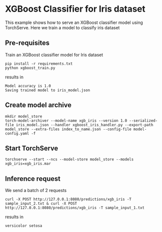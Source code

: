 # XGBoost Classifier for Iris dataset

This example shows how to serve an XGBoost classifier model using TorchServe.
Here we train a model to classify iris dataset

## Pre-requisites

Train an XGBoost classifier model for Iris dataset

```
pip install -r requirements.txt
python xgboost_train.py
```

results in

```
Model accuracy is 1.0
Saving trained model to iris_model.json
```

## Create model archive

```
mkdir model_store
torch-model-archiver --model-name xgb_iris --version 1.0 --serialized-file iris_model.json --handler xgboost_iris_handler.py --export-path model_store --extra-files index_to_name.json --config-file model-config.yaml -f
```

## Start TorchServe

```
torchserve --start --ncs --model-store model_store --models xgb_iris=xgb_iris.mar
```

## Inference request

We send a batch of 2 requests
```
curl -X POST http://127.0.0.1:8080/predictions/xgb_iris -T sample_input_2.txt & curl -X POST http://127.0.0.1:8080/predictions/xgb_iris -T sample_input_1.txt
```

results in

```
versicolor setosa
```
